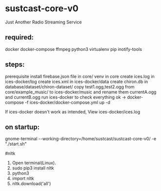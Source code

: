 # sustcast-core-v0
Just Another Radio Streaming Service


## required:
docker
docker-compose
ffmpeg
python3
virtualenv
pip
inotify-tools

## steps:
prerequisite install
firebase.json file in core/
venv in core
create ices.log in ices-docker/log
create ices.xml in ices-docker/data
create chiron.db in database/dataset/chiron-dataset/
copy test1.ogg,test2.ogg from core/example_music/ to ices-docker/music and rename them currentA.ogg and currentB.ogg
run ices-docker to check everything ok -> docker-compose -f ices-docker/docker-compose.yml up -d

If ices-docker doesn't work as intended, View ices-docker/ices.log

## on startup:
gnome-terminal --working-directory=/home/sustcast/sustcast-core-v0/ -e "./start.sh"



#nltk
1. Open terminal(Linux).
2. sudo pip3 install nltk
3. python3
4. import nltk
5. nltk.download('all')
